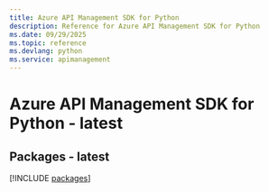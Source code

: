 ```yaml
---
title: Azure API Management SDK for Python
description: Reference for Azure API Management SDK for Python
ms.date: 09/29/2025
ms.topic: reference
ms.devlang: python
ms.service: apimanagement
---
```

# Azure API Management SDK for Python - latest
## Packages - latest
[!INCLUDE [packages](api-management-index.md)]